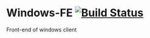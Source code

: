 Windows-FE [![Build Status](https://magnum.travis-ci.com/wandoulabs/Windows-FE.png?token=4uxED7nS6p4bvDtPvZ1a&branch=master)](https://magnum.travis-ci.com/wandoulabs/Windows-FE)
==========

Front-end of windows client
